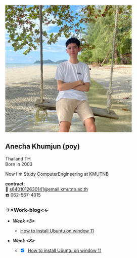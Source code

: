 <img src="images/Mypicture.jpg" width="400" height="400">

## Anecha Khumjun (poy)
Thailand TH  
Born in 2003  

Now I'm Study ComputerEngineering at KMUTNB  

**contract**:  
:envelope_with_arrow: s6401012630141@email.kmutnb.ac.th  
:phone: 062-567-4015

### ->>Work-blog<<-

- ***Week <3>***
  - [How to install Ubuntu on window 11](install-vm.md)

- ***Week <8>***
  - -[x] [How to install Ubuntu on window 11](index.md)
  



